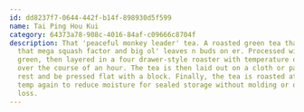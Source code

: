 ```yaml
---
id: dd8237f7-0644-442f-b14f-898930d5f599
name: Tai Ping Hou Kui
category: 64373a78-908c-4016-84af-c09666c8704f
description: That 'peaceful monkey leader' tea. A roasted green tea that's got
  that mega squash factor and big ol' leaves n buds on er. Processed with a kill
  green, then layered in a four drawer-style roaster with temperature decreasing
  over the course of an hour. The tea is then laid out on a cloth or paper to
  rest and be pressed flat with a block. Finally, the tea is roasted at a low
  temp again to reduce moisture for sealed storage without molding or quality
  loss.
---
```


